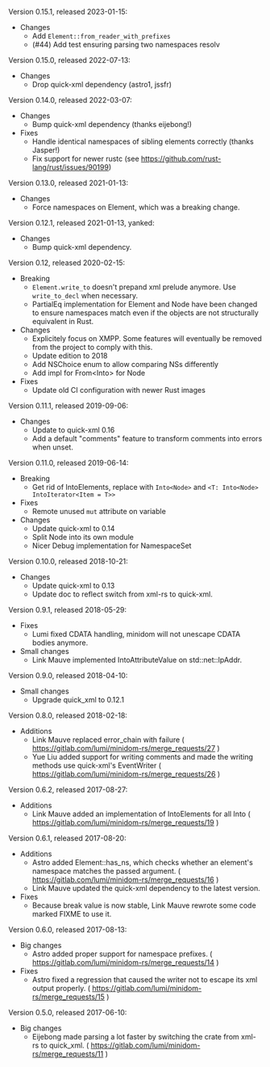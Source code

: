 Version 0.15.1, released 2023-01-15:
  * Changes
    * Add `Element::from_reader_with_prefixes`
    * (#44) Add test ensuring parsing two namespaces resolv

Version 0.15.0, released 2022-07-13:
  * Changes
    * Drop quick-xml dependency (astro1, jssfr)

Version 0.14.0, released 2022-03-07:
  * Changes
    * Bump quick-xml dependency (thanks eijebong!)
  * Fixes
    * Handle identical namespaces of sibling elements correctly (thanks Jasper!)
    * Fix support for newer rustc (see https://github.com/rust-lang/rust/issues/90199)

Version 0.13.0, released 2021-01-13:
  * Changes
    * Force namespaces on Element, which was a breaking change.

Version 0.12.1, released 2021-01-13, yanked:
  * Changes
    * Bump quick-xml dependency.

Version 0.12, released 2020-02-15:
  * Breaking
    * `Element.write_to` doesn't prepand xml prelude anymore. Use `write_to_decl` when necessary.
    * PartialEq implementation for Element and Node have been changed to
      ensure namespaces match even if the objects are not structurally
      equivalent in Rust.
  * Changes
    * Explicitely focus on XMPP. Some features will eventually be removed from
      the project to comply with this.
    * Update edition to 2018
    * Add NSChoice enum to allow comparing NSs differently
    * Add impl for From<Into<Element>> for Node
  * Fixes
    * Update old CI configuration with newer Rust images

Version 0.11.1, released 2019-09-06:
  * Changes
    * Update to quick-xml 0.16
    * Add a default "comments" feature to transform comments into errors when unset.

Version 0.11.0, released 2019-06-14:
  * Breaking
    * Get rid of IntoElements, replace with `Into<Node>` and `<T: Into<Node> IntoIterator<Item = T>>`
  * Fixes
    * Remote unused `mut` attribute on variable
  * Changes
    * Update quick-xml to 0.14
    * Split Node into its own module
    * Nicer Debug implementation for NamespaceSet

Version 0.10.0, released 2018-10-21:
  * Changes
    * Update quick-xml to 0.13
    * Update doc to reflect switch from xml-rs to quick-xml.

Version 0.9.1, released 2018-05-29:
  * Fixes
    * Lumi fixed CDATA handling, minidom will not unescape CDATA bodies anymore.
  * Small changes
    - Link Mauve implemented IntoAttributeValue on std::net::IpAddr.

Version 0.9.0, released 2018-04-10:
  * Small changes
    - Upgrade quick_xml to 0.12.1

Version 0.8.0, released 2018-02-18:
  * Additions
    - Link Mauve replaced error\_chain with failure ( https://gitlab.com/lumi/minidom-rs/merge_requests/27 )
    - Yue Liu added support for writing comments and made the writing methods use quick-xml's EventWriter ( https://gitlab.com/lumi/minidom-rs/merge_requests/26 )

Version 0.6.2, released 2017-08-27:
  * Additions
    - Link Mauve added an implementation of IntoElements for all Into<Element> ( https://gitlab.com/lumi/minidom-rs/merge_requests/19 )

Version 0.6.1, released 2017-08-20:
  * Additions
    - Astro added Element::has_ns, which checks whether an element's namespace matches the passed argument. ( https://gitlab.com/lumi/minidom-rs/merge_requests/16 )
    - Link Mauve updated the quick-xml dependency to the latest version.
  * Fixes
    - Because break value is now stable, Link Mauve rewrote some code marked FIXME to use it.

Version 0.6.0, released 2017-08-13:
  * Big changes
    - Astro added proper support for namespace prefixes. ( https://gitlab.com/lumi/minidom-rs/merge_requests/14 )
  * Fixes
    - Astro fixed a regression that caused the writer not to escape its xml output properly. ( https://gitlab.com/lumi/minidom-rs/merge_requests/15 )

Version 0.5.0, released 2017-06-10:
  * Big changes
    - Eijebong made parsing a lot faster by switching the crate from xml-rs to quick_xml. ( https://gitlab.com/lumi/minidom-rs/merge_requests/11 )
